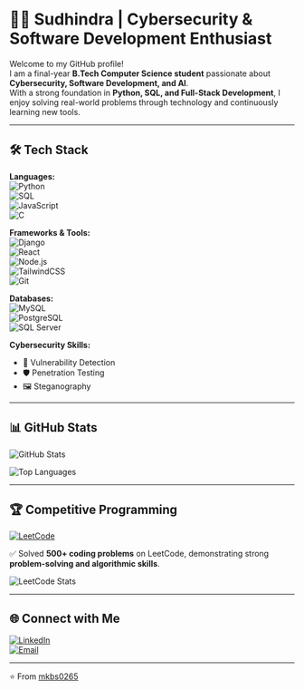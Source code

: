 # 👨‍💻 Sudhindra | Cybersecurity & Software Development Enthusiast  

Welcome to my GitHub profile!  
I am a final-year **B.Tech Computer Science student** passionate about **Cybersecurity, Software Development, and AI**.  
With a strong foundation in **Python, SQL, and Full-Stack Development**, I enjoy solving real-world problems through technology and continuously learning new tools.  

---

## 🛠️ Tech Stack  

**Languages:**  
![Python](https://img.shields.io/badge/Python-3776AB?style=for-the-badge&logo=python&logoColor=white)  
![SQL](https://img.shields.io/badge/SQL-336791?style=for-the-badge&logo=postgresql&logoColor=white)  
![JavaScript](https://img.shields.io/badge/JavaScript-F7DF1E?style=for-the-badge&logo=javascript&logoColor=black)  
![C](https://img.shields.io/badge/C-00599C?style=for-the-badge&logo=c&logoColor=white)  

**Frameworks & Tools:**  
![Django](https://img.shields.io/badge/Django-092E20?style=for-the-badge&logo=django&logoColor=white)  
![React](https://img.shields.io/badge/React-20232A?style=for-the-badge&logo=react&logoColor=61DAFB)  
![Node.js](https://img.shields.io/badge/Node.js-339933?style=for-the-badge&logo=node-dot-js&logoColor=white)  
![TailwindCSS](https://img.shields.io/badge/Tailwind_CSS-38B2AC?style=for-the-badge&logo=tailwind-css&logoColor=white)  
![Git](https://img.shields.io/badge/Git-F05032?style=for-the-badge&logo=git&logoColor=white)  

**Databases:**  
![MySQL](https://img.shields.io/badge/MySQL-005C84?style=for-the-badge&logo=mysql&logoColor=white)  
![PostgreSQL](https://img.shields.io/badge/PostgreSQL-316192?style=for-the-badge&logo=postgresql&logoColor=white)  
![SQL Server](https://img.shields.io/badge/SQL%20Server-CC2927?style=for-the-badge&logo=microsoft-sql-server&logoColor=white)  

**Cybersecurity Skills:**  
- 🔐 Vulnerability Detection  
- 🛡️ Penetration Testing  
- 🖼️ Steganography  

---

## 📊 GitHub Stats  

![GitHub Stats](https://github-readme-stats.vercel.app/api?username=mkbs0265&show_icons=true&theme=tokyonight)  

![Top Languages](https://github-readme-stats.vercel.app/api/top-langs/?username=mkbs0265&layout=compact&theme=tokyonight)  

---

## 🏆 Competitive Programming  

[![LeetCode](https://img.shields.io/badge/LeetCode-FFA116?style=for-the-badge&logo=leetcode&logoColor=black)](https://leetcode.com/sudhindra0265/)  

✅ Solved **500+ coding problems** on LeetCode, demonstrating strong **problem-solving and algorithmic skills**.  

![LeetCode Stats](https://leetcard.jacoblin.cool/sudhindra0265?theme=dark&font=Karma&ext=contest)  

---

## 🌐 Connect with Me  

[![LinkedIn](https://img.shields.io/badge/LinkedIn-0A66C2?style=for-the-badge&logo=linkedin&logoColor=white)](https://www.linkedin.com/in/sudhindra2465)  
[![Email](https://img.shields.io/badge/Email-D14836?style=for-the-badge&logo=gmail&logoColor=white)](mailto:sudhindra0265@gmail.com)  

---

⭐️ From [mkbs0265](https://github.com/mkbs0265)  
